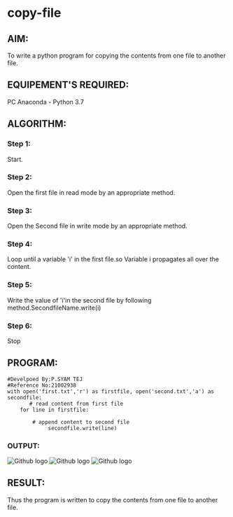 # copy-file
## AIM:
To write a python program for copying the contents from one file to another file.
## EQUIPEMENT'S REQUIRED: 
PC
Anaconda - Python 3.7
## ALGORITHM: 
### Step 1:
Start.

### Step 2: 
Open the first file in read mode by an appropriate method.
 
### Step 3: 
Open the Second file in write mode by an appropriate method.

### Step 4:  
Loop until a variable 'i' in the first file.so Variable i propagates all over the content.

### Step 5: 
Write the value of 'i'in the second file by following method.SecondfileName.write(i)

### Step 6: 
Stop

## PROGRAM:
````
#Develpoed By:P.SYAM TEJ
#Reference No:21002938
with open('first.txt','r') as firstfile, open('second.txt','a') as secondfile:
       # read content from first file
    for line in firstfile:
               
        # append content to second file
             secondfile.write(line)
````
### OUTPUT:
![Github logo](copy.png)
![Github logo](copy1.png)
![Github logo](copy2.png)




## RESULT:
Thus the program is written to copy the contents from one file to another file.
